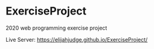 # ExerciseProject

2020 web programming exercise project

Live Server:
https://elijahjudge.github.io/ExerciseProject/
